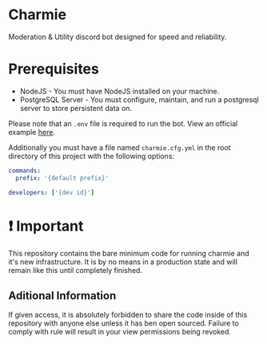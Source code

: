 # Charmie
Moderation & Utility discord bot designed for speed and reliability.
# Prerequisites
* NodeJS - You must have NodeJS installed on your machine.
* PostgreSQL Server - You must configure, maintain, and run a postgresql server to store persistent data on.

Please note that an `.env` file is required to run the bot. View an official example [here](https://github.com/charmie-dev/charmie/blob/main/.env.example).

Additionally you must have a file named `charmie.cfg.yml` in the root directory of this project with the following options:
```yaml
commands:
  prefix: '{default prefix}'

developers: ['{dev id}']
```
# ❗ Important
This repository contains the bare minimum code for running charmie and it's new infrastructure. It is by no means in a production state and will remain like this until completely finished.
## Aditional Information
If given access, it is absolutely forbidden to share the code inside of this repository with anyone else unless it has ben open sourced.
Failure to comply with rule will result in your view permissions being revoked.
